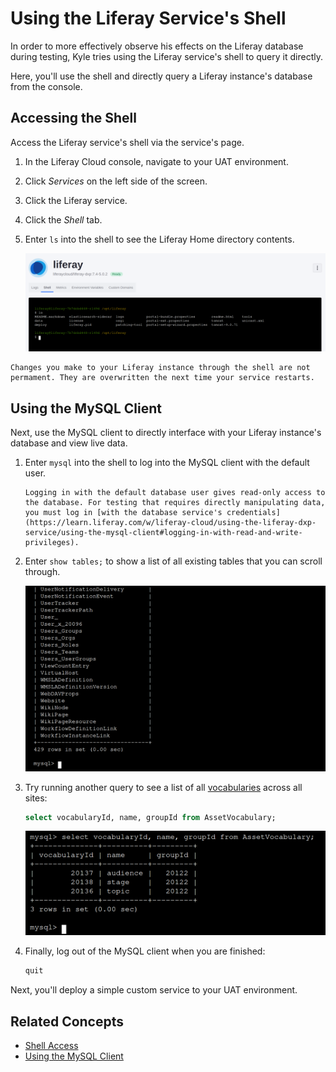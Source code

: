 # Using the Liferay Service's Shell

In order to more effectively observe his effects on the Liferay database during testing, Kyle tries using the Liferay service's shell to query it directly.

Here, you'll use the shell and directly query a Liferay instance's database from the console.

## Accessing the Shell

Access the Liferay service's shell via the service's page.

1. In the Liferay Cloud console, navigate to your UAT environment.

1. Click *Services* on the left side of the screen.

1. Click the Liferay service.

1. Click the *Shell* tab.

1. Enter `ls` into the shell to see the Liferay Home directory contents.

    ![Directly read or modify any of the files in your services via the shell, like those in the Liferay Home directory.](./using-the-liferay-services-shell/images/01.png)

```{note}
Changes you make to your Liferay instance through the shell are not permament. They are overwritten the next time your service restarts.
```

## Using the MySQL Client

Next, use the MySQL client to directly interface with your Liferay instance's database and view live data.

1. Enter `mysql` into the shell to log into the MySQL client with the default user.

    ```{note}
    Logging in with the default database user gives read-only access to the database. For testing that requires directly manipulating data, you must log in [with the database service's credentials](https://learn.liferay.com/w/liferay-cloud/using-the-liferay-dxp-service/using-the-mysql-client#logging-in-with-read-and-write-privileges).
    ```

1. Enter `show tables;` to show a list of all existing tables that you can scroll through.

    ![Use the show tables MySQL command to see all tables in your Liferay database.](./using-the-liferay-services-shell/images/02.png)

1. Try running another query to see a list of all [vocabularies](https://learn.liferay.com/w/dxp/content-authoring-and-management/tags-and-categories/organizing-content-with-categories-and-tags) across all sites:

    ```sql
    select vocabularyId, name, groupId from AssetVocabulary;
    ```

    ![You can use the default user to perform any read-only MySQL query, like viewing all vocabularies.](./using-the-liferay-services-shell/images/03.png)

1. Finally, log out of the MySQL client when you are finished:

    ```sql
    quit
    ```

Next, you'll deploy a simple custom service to your UAT environment.

## Related Concepts

* [Shell Access](https://learn.liferay.com/web/guest/w/liferay-cloud/troubleshooting/shell-access)
* [Using the MySQL Client](https://learn.liferay.com/web/guest/w/liferay-cloud/using-the-liferay-dxp-service/using-the-mysql-client)
